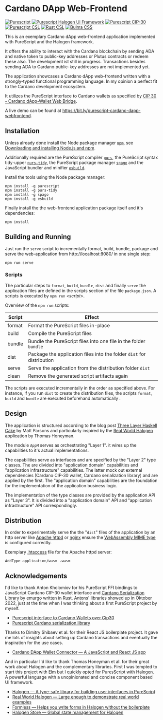 # Cardano DApp Web-Frontend

[![Purescript](https://img.shields.io/badge/Purescript-v0.15.5-1d222d)](https://www.purescript.org/)
[![Purescript Halogen UI Framework](https://img.shields.io/badge/Purescript%20Halogen-v7.0.0-blue)](https://github.com/purescript-halogen/purescript-halogen)
[![Purescript CIP-30](https://img.shields.io/badge/Purescript%20CIP--30-v0.0.1-b5458f)](https://github.com/anton-k/purescript-cip30)
[![Purescript CSL](https://img.shields.io/badge/Purescript%20CSL-v0.0.1-b5458f)](https://github.com/anton-k/purescript-cardano-serialization-lib)
[![Rust CSL](https://img.shields.io/badge/Rust%20CSL-v11.2.1-f66a00)](https://github.com/Emurgo/cardano-serialization-lib)
[![Bulma CSS](https://img.shields.io/badge/Bulma%20CSS-v0.9.4-02d1b2)](https://bulma.io/)

This is an exemplary Cardano dApp web-frontend application implemented with PureScript and the Halogen framework.

It offers the ability to interact with the Cardano blockchain by sending ADA and native token to public-key addresses or Plutus contracts or redeem these also. The development ist still in progress. Transactions besides sending ADA to Cardano public-key addresses are not implemented yet.

The application showcases a Cardano dApp web-frontend written with a strongly-typed functional programming language. In my opinion a perfect fit to the Cardano development ecosystem. 

It utilizes the PureScript interface to Cardano wallets as specified by [CIP 30 - Cardano dApp-Wallet Web Bridge](https://cips.cardano.org/cips/cip3).

A live demo can be found at https://bit.ly/purescript-cardano-dapp-webfrontend.

## Installation

Unless already done install the Node package manager [`npm`](https://docs.npmjs.com/), see [Downloading and installing Node.js and npm](https://docs.npmjs.com/downloading-and-installing-node-js-and-npm).

Additionally required are the PureScript compiler [`purs`](https://www.npmjs.com/package/purescript), the PureScript syntax tidy-upper [`purs-tidy`](https://www.npmjs.com/package/purs-tidy), the PureScript package manager [`spago`](https://www.npmjs.com/package/spago) and the JavaScript bundler and minifier [`esbuild`](https://www.npmjs.com/package/esbuild). 

Install the tools using the Node package manager:

```console
npm install -g purescript
npm install -g purs-tidy
npm install -g spago
npm install -g esbuild
```

Finally install the the web-frontend application package itself and it's dependencies:

```console
npm install
```

## Building and Running

Just run the `serve` script to incrementally format, build, bundle, package and serve the web-application from http://localhost:8080/ in one single step:

```console
npm run serve
```

### Scripts

The particular steps to `format`, `build`, `bundle`, `dist` and finally `serve` the application files are defined in the scripts section of the file `package.json`. A scripts is executed by `npm run` *\<script\>*.

Overview of the `npm run` scripts:

| Script | Effect |
| --- | --- |
| format | Format the PureScript files in-place |
| build | Compile the PureScript files |
| bundle | Bundle the PureScript files into one file in the folder `bundle` |
| dist | Package the application files into the folder `dist` for distribution |
| serve | Serve the application from the distribution folder `dist` |
| clean | Remove the generated script artifacts again |

The scripts are executed incrementally in the order as specified above. For instance, if you run `dist` to create the distribution files, the scripts `format`, `build` and `bundle` are executed beforehand automatically .

## Design

The application is structured according to the blog post [Three Layer Haskell Cake](https://www.parsonsmatt.org/2018/03/22/three_layer_haskell_cake.html) by Matt Parsons and particularly inspired by the [Real World Halogen](https://github.com/thomashoneyman/purescript-halogen-realworld) application by Thomas Honeyman.

The module `AppM` serves as orchestrating "Layer 1". it wires up the capabilities to it's actual implementations.

The capabilities serve as interfaces and are specified by the "Layer 2" type classes. The are divided into "application domain" capabilities and "application infrastructure" capabilities. The latter mock out external dependencies (Cardano CIP-30 wallet, Cardano serialization library) and are applied by the first. The "application domain" capabilities are the foundation for the implementation of the application business logic. 

The implementation of the type classes are provided by the application API as "Layer 3". It is divided into a "application domain" API and "application infrastructure" API correspondingly.   

## Distribution

In order to experimentally serve the the "`dist`" files of the application by an http server like [Apache httpd](https://httpd.apache.org/) or [nginx](https://www.nginx.com/) ensure the [WebAssembly MIME type](https://www.iana.org/assignments/media-types/application/wasm) is configured correctly.

Exemplary [.htaccess](https://httpd.apache.org/docs/2.4/howto/htaccess.html) file for the Apache httpd server:

```console
AddType application/wasm .wasm
```
## Acknowledgements

I'd like to thank Anton Kholomiov for his PureScript FFI bindings to JavaScript Cardano CIP-30 wallet interface and [Cardano Serialization Library](https://github.com/Emurgo/cardano-serialization-lib) by emurgo written in Rust. Antons' libraries showed up in Oktober 2022, just at the time when I was thinking about a first PureScript project by myself.

* [Purescript interface to Cardano Wallets over Cip30](https://github.com/anton-k/purescript-cip30)
* [Purescript Cardano serialization library](https://github.com/anton-k/purescript-cardano-serialization-lib)

Thanks to Dimitry Shibaev et al. for their React JS boilerplate project. It gave me lots of insights about setting up Cardano transactions and eventually the inspiration for the use cases.

* [Cardano DApp Wallet Connector — A JavaScript and React JS app](https://github.com/dynamicstrategies/cardano-wallet-connector)

And in particular I'd like to thank Thomas Honeyman et al. for their great work about Halogen and the complementary libraries. First I was tempted to start this project with [Elm](https://guide.elm-lang.org/) but I quickly opted for PuresScript with Halogen. A powerful language with a  unopinionated and concise component based UI framework.  

* [Halogen — A type-safe library for building user interfaces in PureScript](https://github.com/purescript-halogen/purescript-halogen)
* [Real World Halogen — Large enough to demonstrate real world examples](https://github.com/thomashoneyman/purescript-halogen-realworld)
* [Formless — Helps you write forms in Halogen without the boilerplate](https://github.com/thomashoneyman/purescript-halogen-formless)
* [Halogen Store — Global state management for Halogen](https://github.com/thomashoneyman/purescript-halogen-store)

